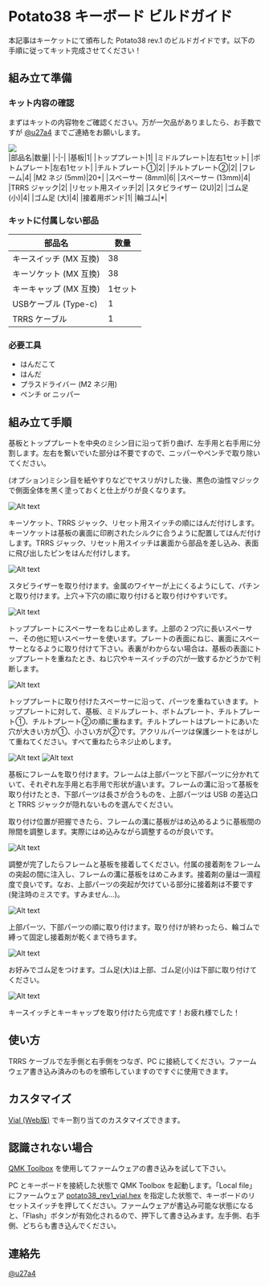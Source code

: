 # Potato38 キーボード ビルドガイド

本記事はキーケットにて頒布した Potato38 rev.1 のビルドガイドです。以下の手順に従ってキット完成させてください！

## 組み立て準備

### キット内容の確認

まずはキットの内容物をご確認ください。万が一欠品がありましたら、お手数ですが [@u27a4](https://twitter.com/u27a4) までご連絡をお願いします。

![](img/kit_all.jpg)  
|部品名|数量|
|-|-|
|基板|1|
|トッププレート|1|
|ミドルプレート|左右1セット|
|ボトムプレート|左右1セット|
|チルトプレート①|2|
|チルトプレート②|2|
|フレーム|4|
|M2 ネジ (5mm)|20+|
|スペーサー (8mm)|6|
|スペーサー (13mm)|4|
|TRRS ジャック|2|
|リセット用スイッチ|2|
|スタビライザー (2U)|2|
|ゴム足 (小)|4|
|ゴム足 (大)|4|
|接着用ボンド|1|
|輪ゴム|*|

### キットに付属しない部品

|部品名|数量|
|-|-|
|キースイッチ (MX 互換)|38|
|キーソケット (MX 互換)|38|
|キーキャップ (MX 互換)|1セット|
|USBケーブル (Type-c)|1|
|TRRS ケーブル|1|

### 必要工具

- はんだこて
- はんだ
- プラスドライバー (M2 ネジ用)
- ペンチ or ニッパー

## 組み立て手順

基板とトッププレートを中央のミシン目に沿って折り曲げ、左手用と右手用に分割します。左右を繋いでいた部分は不要ですので、ニッパーやペンチで取り除いてください。

(オプション)ミシン目を紙やすりなどでヤスリがけした後、黒色の油性マジックで側面全体を黒く塗っておくと仕上がりが良くなります。

![Alt text](<images/スクリーンショット 2024-03-02 052058.png>)

キーソケット、TRRS ジャック、リセット用スイッチの順にはんだ付けします。キーソケットは基板の裏面に印刷されたシルクに合うように配置してはんだ付けします。TRRS ジャック、リセット用スイッチは裏面から部品を差し込み、表面に飛び出したピンをはんだ付けします。

![Alt text](<images/スクリーンショット 2024-03-02 052558.png>)

スタビライザーを取り付けます。金属のワイヤーが上にくるようにして、パチンと取り付けます。上穴→下穴の順に取り付けると取り付けやすいです。

![Alt text](<images/スクリーンショット 2024-03-02 052820.png>)

トッププレートにスペーサーをねじ止めします。上部の２つ穴に長いスペーサー、その他に短いスペーサーを使います。プレートの表面にねじ、裏面にスペーサーとなるように取り付けて下さい。表裏がわからない場合は、基板の表面にトッププレートを重ねたとき、ねじ穴やキースイッチの穴が一致するかどうかで判断します。

![Alt text](<images/スクリーンショット 2024-03-02 053233.png>)

トッププレートに取り付けたスペーサーに沿って、パーツを重ねていきます。トッププレートに対して、基板、ミドルプレート、ボトムプレート、チルトプレート①、チルトプレート②の順に重ねます。チルトプレートはプレートにあいた穴が大きい方が①、小さい方が②です。アクリルパーツは保護シートをはがして重ねてください。すべて重ねたらネジ止めします。

![Alt text](<images/スクリーンショット 2024-03-02 053552.png>)
![Alt text](<images/スクリーンショット 2024-03-02 053735.png>)


基板にフレームを取り付けます。フレームは上部パーツと下部パーツに分かれていて、それぞれ左手用と右手用で形状が違います。フレームの溝に沿って基板を取り付けたとき、下部パーツは長さが合うものを、上部パーツは USB の差込口と TRRS ジャックが隠れないものを選んでください。

取り付け位置が把握できたら、フレームの溝に基板がはめ込めるように基板間の隙間を調整します。実際にはめ込みながら調整するのが良いです。

![Alt text](<images/スクリーンショット 2024-03-02 053945.png>)

調整が完了したらフレームと基板を接着してください。付属の接着剤をフレームの突起の間に注入し、フレームの溝に基板をはめこみます。接着剤の量は一滴程度で良いです。なお、上部パーツの突起が欠けている部分に接着剤は不要です(発注時のミスです。すみません…)。

![Alt text](<images/スクリーンショット 2024-03-02 054159.png>)

上部パーツ、下部パーツの順に取り付けます。取り付けが終わったら、輪ゴムで縛って固定し接着剤が乾くまで待ちます。

![Alt text](<images/スクリーンショット 2024-03-02 054323.png>)

お好みでゴム足をつけます。ゴム足(大)は上部、ゴム足(小)は下部に取り付けてください。

![Alt text](<images/スクリーンショット 2024-03-02 054323.png>)

キースイッチとキーキャップを取り付けたら完成です！お疲れ様でした！

## 使い方

TRRS ケーブルで左手側と右手側をつなぎ、PC に接続してください。ファームウェア書き込み済みのものを頒布していますのですぐに使用できます。

## カスタマイズ

[Vial (Web版)](https://vial.rocks/) でキー割り当てのカスタマイズできます。

## 認識されない場合

[QMK Toolbox](https://github.com/qmk/qmk_toolbox/releases/) を使用してファームウェアの書き込みを試して下さい。

PC とキーボードを接続した状態で QMK Toolbox を起動します。「Local file」にファームウェア [potato38_rev1_vial.hex](firmware/potato38_rev1_vial.hex) を指定した状態で、キーボードのリセットスイッチを押してください。ファームウェアが書込み可能な状態になると、「Flash」ボタンが有効化されるので、押下して書き込みます。左手側、右手側、どちらも書き込んでください。

## 連絡先

[@u27a4](https://twitter.com/u27a4)

